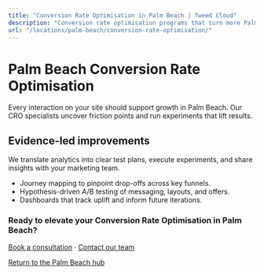 ```yaml
---
title: "Conversion Rate Optimisation in Palm Beach | Tweed Cloud"
description: "Conversion rate optimisation programs that turn more Palm Beach visitors into customers."
url: "/locations/palm-beach/conversion-rate-optimisation/"
---
```


# Palm Beach Conversion Rate Optimisation

Every interaction on your site should support growth in Palm Beach. Our CRO specialists uncover friction points and run experiments that lift results.

## Evidence-led improvements

We translate analytics into clear test plans, execute experiments, and share insights with your marketing team.

- Journey mapping to pinpoint drop-offs across key funnels.
- Hypothesis-driven A/B testing of messaging, layouts, and offers.
- Dashboards that track uplift and inform future iterations.

### Ready to elevate your Conversion Rate Optimisation in Palm Beach?

[Book a consultation](/consultation/) · [Contact our team](/contact/)

[Return to the Palm Beach hub](/locations/palm-beach/)
